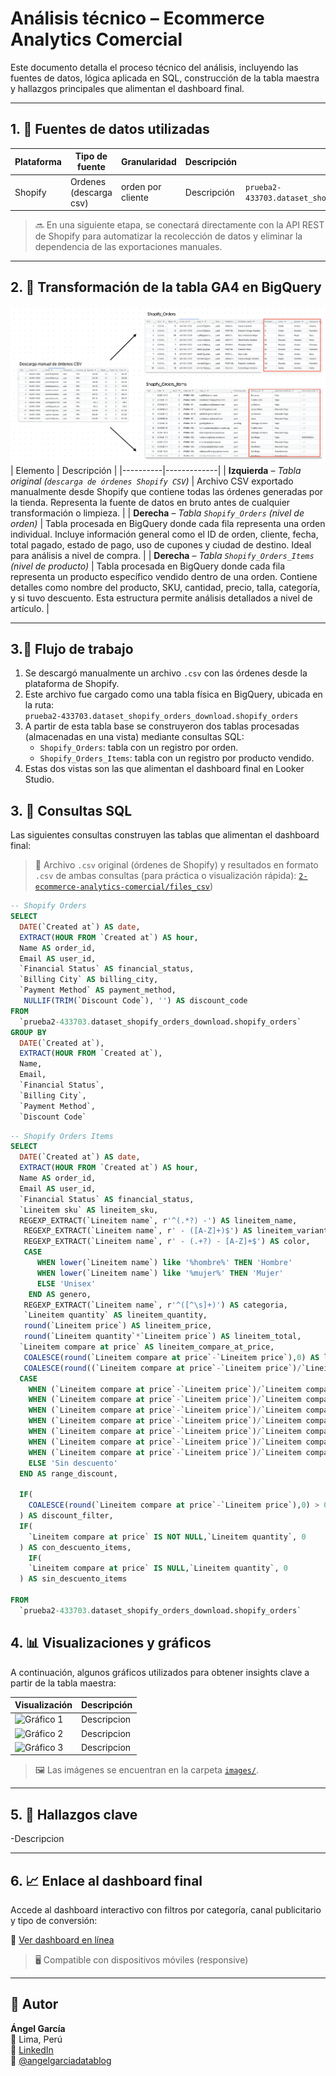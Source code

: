 # Análisis técnico – Ecommerce Analytics Comercial

Este documento detalla el proceso técnico del análisis, incluyendo las fuentes de datos, lógica aplicada en SQL, construcción de la tabla maestra y hallazgos principales que alimentan el dashboard final.

---

## 1. 🧩 Fuentes de datos utilizadas

| Plataforma | Tipo de fuente     | Granularidad        | Descripción                                                                                                                                                                                                                     | ID de tabla                                                        |
|------------|--------------------|---------------------|----------------------------------------------------------------------------------------------------------------------------------------------------------------------------------------------------------------------------------|---------------------------------------------------------------------|
| Shopify   | Ordenes (descarga csv) | orden por cliente  | Descripción | `prueba2-433703.dataset_shopify_orders_download.shopify_orders`     |

> 🔜 En una siguiente etapa, se conectará directamente con la API REST de Shopify para automatizar la recolección de datos y eliminar la dependencia de las exportaciones manuales.

---

## 2. 🧠 Transformación de la tabla GA4 en BigQuery

![limpieza de datos](../images/image_2.1.png)
| Elemento | Descripción |
|----------|-------------|
| **Izquierda** – *Tabla original (`descarga de órdenes Shopify CSV`)* | Archivo CSV exportado manualmente desde Shopify que contiene todas las órdenes generadas por la tienda. Representa la fuente de datos en bruto antes de cualquier transformación o limpieza. |
| **Derecha** – *Tabla `Shopify_Orders` (nivel de orden)* | Tabla procesada en BigQuery donde cada fila representa una orden individual. Incluye información general como el ID de orden, cliente, fecha, total pagado, estado de pago, uso de cupones y ciudad de destino. Ideal para análisis a nivel de compra. |
| **Derecha** – *Tabla `Shopify_Orders_Items` (nivel de producto)* | Tabla procesada en BigQuery donde cada fila representa un producto específico vendido dentro de una orden. Contiene detalles como nombre del producto, SKU, cantidad, precio, talla, categoría, y si tuvo descuento. Esta estructura permite análisis detallados a nivel de artículo. |



---

## 3.🔄 Flujo de trabajo

1. Se descargó manualmente un archivo `.csv` con las órdenes desde la plataforma de Shopify.
2. Este archivo fue cargado como una tabla física en BigQuery, ubicada en la ruta:  
   `prueba2-433703.dataset_shopify_orders_download.shopify_orders`
3. A partir de esta tabla base se construyeron dos tablas procesadas (almacenadas en una vista) mediante consultas SQL:
   - `Shopify_Orders`: tabla con un registro por orden.
   - `Shopify_Orders_Items`: tabla con un registro por producto vendido.
4. Estas dos vistas son las que alimentan el dashboard final en Looker Studio.

   

## 3. 🧮 Consultas SQL

Las siguientes consultas construyen las tablas que alimentan el dashboard final:

> 📁 Archivo `.csv` original (órdenes de Shopify) y resultados en formato `.csv` de ambas consultas (para práctica o visualización rápida): [`2-ecommerce-analytics-comercial/files_csv`](../2-ecommerce-analytics-comercial/files_csv/))

```sql
-- Shopify Orders
SELECT
  DATE(`Created at`) AS date,
  EXTRACT(HOUR FROM `Created at`) AS hour,
  Name AS order_id, 
  Email AS user_id,
  `Financial Status` AS financial_status,
  `Billing City` AS billing_city,
  `Payment Method` AS payment_method,
   NULLIF(TRIM(`Discount Code`), '') AS discount_code
FROM
  `prueba2-433703.dataset_shopify_orders_download.shopify_orders`
GROUP BY
  DATE(`Created at`),
  EXTRACT(HOUR FROM `Created at`),
  Name, 
  Email,
  `Financial Status`,
  `Billing City`,
  `Payment Method`,
  `Discount Code`
```

```sql
-- Shopify Orders Items
SELECT
  DATE(`Created at`) AS date,
  EXTRACT(HOUR FROM `Created at`) AS hour,
  Name AS order_id, 
  Email AS user_id,
  `Financial Status` AS financial_status,
  `Lineitem sku` AS lineitem_sku,
  REGEXP_EXTRACT(`Lineitem name`, r'^(.*?) -') AS lineitem_name,
   REGEXP_EXTRACT(`Lineitem name`, r' - ([A-Z]+)$') AS lineitem_variant,
   REGEXP_EXTRACT(`Lineitem name`, r' - (.+?) - [A-Z]+$') AS color,
   CASE
      WHEN lower(`Lineitem name`) like '%hombre%' THEN 'Hombre'
      WHEN lower(`Lineitem name`) like '%mujer%' THEN 'Mujer'
      ELSE 'Unisex'
    END AS genero,
   REGEXP_EXTRACT(`Lineitem name`, r'^([^\s]+)') AS categoria,
   `Lineitem quantity` AS lineitem_quantity,
   round(`Lineitem price`) AS lineitem_price,
   round(`Lineitem quantity`*`Lineitem price`) AS lineitem_total,
  `Lineitem compare at price` AS lineitem_compare_at_price,
   COALESCE(round(`Lineitem compare at price`-`Lineitem price`),0) AS lineitem_discount,
   COALESCE(round((`Lineitem compare at price`-`Lineitem price`)/`Lineitem compare at price`*100,2),0) AS lineitem_percent_discount,
  CASE
    WHEN (`Lineitem compare at price`-`Lineitem price`)/`Lineitem compare at price`*100 >69 THEN 'Descuento mayor a 70%'
    WHEN (`Lineitem compare at price`-`Lineitem price`)/`Lineitem compare at price`*100 >59 THEN'Descuento entre 60% y 70%'
    WHEN (`Lineitem compare at price`-`Lineitem price`)/`Lineitem compare at price`*100 >49 THEN'Descuento entre 50% y 60%'
    WHEN (`Lineitem compare at price`-`Lineitem price`)/`Lineitem compare at price`*100 >39 THEN'Descuento entre 40% y 50%'
    WHEN (`Lineitem compare at price`-`Lineitem price`)/`Lineitem compare at price`*100 >29 THEN'Descuento entre 30% y 40%'
    WHEN (`Lineitem compare at price`-`Lineitem price`)/`Lineitem compare at price`*100 >19 THEN 'Descuento entre 20% y 30%'
    WHEN (`Lineitem compare at price`-`Lineitem price`)/`Lineitem compare at price`*100 >9 THEN'Descuento entre 10% y 20%'
    ELSE 'Sin descuento'
  END AS range_discount,

  IF(
    COALESCE(round(`Lineitem compare at price`-`Lineitem price`),0) > 0, 'Con descuento','Sin descuento'
  ) AS discount_filter,
  IF(
    `Lineitem compare at price` IS NOT NULL,`Lineitem quantity`, 0
  ) AS con_descuento_items,
    IF(
    `Lineitem compare at price` IS NULL,`Lineitem quantity`, 0
  ) AS sin_descuento_items

FROM
  `prueba2-433703.dataset_shopify_orders_download.shopify_orders`

```


## 4. 📊 Visualizaciones y gráficos

A continuación, algunos gráficos utilizados para obtener insights clave a partir de la tabla maestra:

| Visualización | Descripción |
|---------------|-------------|
| ![Gráfico 1](../images/insight_1.png) | Descripcion |
| ![Gráfico 2](../images/insight_2.png) | Descripcion |
| ![Gráfico 3](../images/insight_3.png) | Descripcion |

> 🖼️ Las imágenes se encuentran en la carpeta [`images/`](../images/).

---

## 5. 🧭 Hallazgos clave

-Descripcion

---

## 6. 📈 Enlace al dashboard final

Accede al dashboard interactivo con filtros por categoría, canal publicitario y tipo de conversión:

🔗 [Ver dashboard en línea](https://lookerstudio.google.com/reporting/feceecaa-0ba9-4750-8b55-0ab20da5a5b8)

>  🖥️ Compatible con dispositivos móviles (responsive)

---

## 👤 Autor

**Ángel García**  
📍 Lima, Perú  
🔗 [LinkedIn](https://www.linkedin.com/in/angelgarciachanga)  
🎥 [@angelgarciadatablog](https://youtube.com/@angelgarciadatablog)

